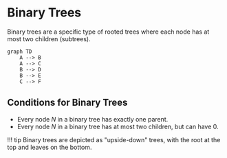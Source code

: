 # Binary Trees
Binary trees are a specific type of rooted trees where each node has at most two children (subtrees).

```mermaid
graph TD
    A --> B
    A --> C
    B --> D
    B --> E
    C --> F
```

## Conditions for Binary Trees

- Every node $N$ in a binary tree has exactly one parent.
- Every node $N$ in a binary tree has at most two children, but can have 0.

!!! tip
    Binary trees are depicted as "upside-down" trees, with the root at the top and leaves on the bottom.

